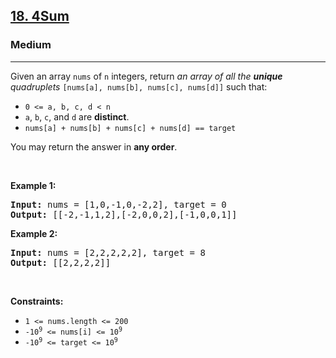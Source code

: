 <h2><a href="https://leetcode.com/problems/4sum/">18. 4Sum</a></h2><h3>Medium</h3><hr><div style="user-select: auto;"><p style="user-select: auto;">Given an array <code style="user-select: auto;">nums</code> of <code style="user-select: auto;">n</code> integers, return <em style="user-select: auto;">an array of all the <strong style="user-select: auto;">unique</strong> quadruplets</em> <code style="user-select: auto;">[nums[a], nums[b], nums[c], nums[d]]</code> such that:</p>

<ul style="user-select: auto;">
	<li style="user-select: auto;"><code style="user-select: auto;">0 &lt;= a, b, c, d&nbsp;&lt; n</code></li>
	<li style="user-select: auto;"><code style="user-select: auto;">a</code>, <code style="user-select: auto;">b</code>, <code style="user-select: auto;">c</code>, and <code style="user-select: auto;">d</code> are <strong style="user-select: auto;">distinct</strong>.</li>
	<li style="user-select: auto;"><code style="user-select: auto;">nums[a] + nums[b] + nums[c] + nums[d] == target</code></li>
</ul>

<p style="user-select: auto;">You may return the answer in <strong style="user-select: auto;">any order</strong>.</p>

<p style="user-select: auto;">&nbsp;</p>
<p style="user-select: auto;"><strong class="example" style="user-select: auto;">Example 1:</strong></p>

<pre style="user-select: auto;"><strong style="user-select: auto;">Input:</strong> nums = [1,0,-1,0,-2,2], target = 0
<strong style="user-select: auto;">Output:</strong> [[-2,-1,1,2],[-2,0,0,2],[-1,0,0,1]]
</pre>

<p style="user-select: auto;"><strong class="example" style="user-select: auto;">Example 2:</strong></p>

<pre style="user-select: auto;"><strong style="user-select: auto;">Input:</strong> nums = [2,2,2,2,2], target = 8
<strong style="user-select: auto;">Output:</strong> [[2,2,2,2]]
</pre>

<p style="user-select: auto;">&nbsp;</p>
<p style="user-select: auto;"><strong style="user-select: auto;">Constraints:</strong></p>

<ul style="user-select: auto;">
	<li style="user-select: auto;"><code style="user-select: auto;">1 &lt;= nums.length &lt;= 200</code></li>
	<li style="user-select: auto;"><code style="user-select: auto;">-10<sup style="user-select: auto;">9</sup> &lt;= nums[i] &lt;= 10<sup style="user-select: auto;">9</sup></code></li>
	<li style="user-select: auto;"><code style="user-select: auto;">-10<sup style="user-select: auto;">9</sup> &lt;= target &lt;= 10<sup style="user-select: auto;">9</sup></code></li>
</ul>
</div>